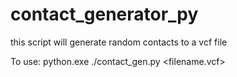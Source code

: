 # contact_generator_py
this script will generate random contacts to a vcf file

To use:
python.exe ./contact_gen.py <filename.vcf> <number of contacts to generate>
